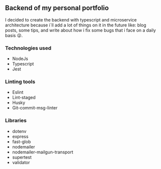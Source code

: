 ## Backend of my personal portfolio

I decided to create the backend with typescript and microservice architecture because i´ll add a lot of things on it in the future like: blog posts, some tips, and write about how i fix some bugs that i face on a daily basis 😜.

### Technologies used

- NodeJs
- Typescript
- Jest

### Linting tools

- Eslint
- Lint-staged
- Husky
- Git-commit-msg-linter

### Libraries

- dotenv
- express
- fast-glob
- nodemailer
- nodemailer-mailgun-transport
- supertest
- validator